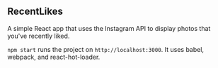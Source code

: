 ## RecentLikes

A simple React app that uses the Instagram API to display photos that you've recently liked.

`npm start` runs the project on `http://localhost:3000`.
It uses babel, webpack, and react-hot-loader.
